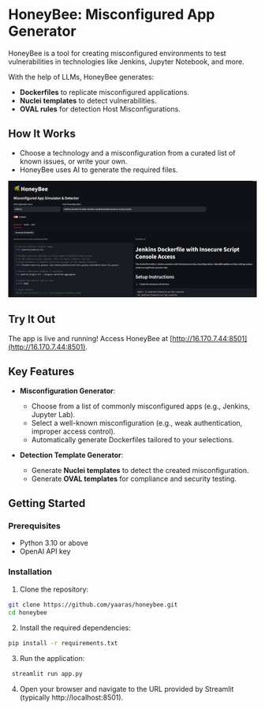 # HoneyBee: Misconfigured App Generator


HoneyBee is a tool for creating misconfigured environments to test vulnerabilities in technologies like Jenkins, Jupyter Notebook, and more. 

With the help of LLMs, HoneyBee generates:
- **Dockerfiles** to replicate misconfigured applications.
- **Nuclei templates** to detect vulnerabilities.
- **OVAL rules** for detection Host Misconfigurations.

## How It Works
- Choose a technology and a misconfiguration from a curated list of known issues, or write your own.
- HoneyBee uses AI to generate the required files.

![HoneyBee](
images/honeybee_screenshot.png)

## Try It Out
The app is live and running! Access HoneyBee at [http://16.170.7.44:8501](http://16.170.7.44:8501).

## Key Features

- **Misconfiguration Generator**:
  - Choose from a list of commonly misconfigured apps (e.g., Jenkins, Jupyter Lab).
  - Select a well-known misconfiguration (e.g., weak authentication, improper access control).
  - Automatically generate Dockerfiles tailored to your selections.

- **Detection Template Generator**:
  - Generate **Nuclei templates** to detect the created misconfiguration.
  - Generate **OVAL templates** for compliance and security testing.

## Getting Started

### Prerequisites

- Python 3.10 or above
- OpenAI API key 

### Installation

1. Clone the repository:
 ```bash
 git clone https://github.com/yaaras/honeybee.git
 cd honeybee
  ```
2.	Install the required dependencies:
 ```bash
 pip install -r requirements.txt
 ```

3.	Run the application:
 ```bash
  streamlit run app.py
 ```

4.	Open your browser and navigate to the URL provided by Streamlit (typically http://localhost:8501).

